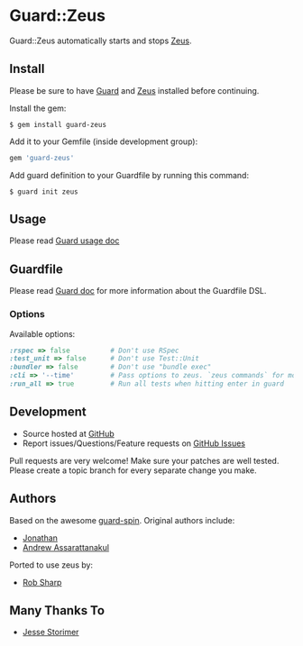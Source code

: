 Guard::Zeus
===========

Guard::Zeus automatically starts and stops [Zeus](https://github.com/burke/zeus).

Install
-------

Please be sure to have [Guard](https://github.com/guard/guard) and [Zeus](https://github.com/burke/zeus) installed before continuing.

Install the gem:

    $ gem install guard-zeus

Add it to your Gemfile (inside development group):

``` ruby
gem 'guard-zeus'
```

Add guard definition to your Guardfile by running this command:

    $ guard init zeus

Usage
-----

Please read [Guard usage doc](https://github.com/guard/guard#readme)

Guardfile
---------

Please read [Guard doc](https://github.com/guard/guard#readme) for more information about the Guardfile DSL.

### Options

Available options:

``` ruby
:rspec => false          # Don't use RSpec
:test_unit => false      # Don't use Test::Unit
:bundler => false        # Don't use "bundle exec"
:cli => '--time'         # Pass options to zeus. `zeus commands` for more zeus options
:run_all => true         # Run all tests when hitting enter in guard
```

Development
-----------

* Source hosted at [GitHub](https://github.com/qnm/guard-zeus)
* Report issues/Questions/Feature requests on [GitHub Issues](https://github.com/qnm/guard-zeus/issues)

Pull requests are very welcome! Make sure your patches are well tested. Please create a topic branch for every separate change
you make.

Authors
------

Based on the awesome [guard-spin](https://github.com/vizjerai/guard-spin). Original authors include:

* [Jonathan](https://github.com/jonsgreen)
* [Andrew Assarattanakul](https://github.com/vizjerai)

Ported to use zeus by:

* [Rob Sharp](https://github.com/qnm)

Many Thanks To
--------------

* [Jesse Storimer](https://github.com/jstorimer)
